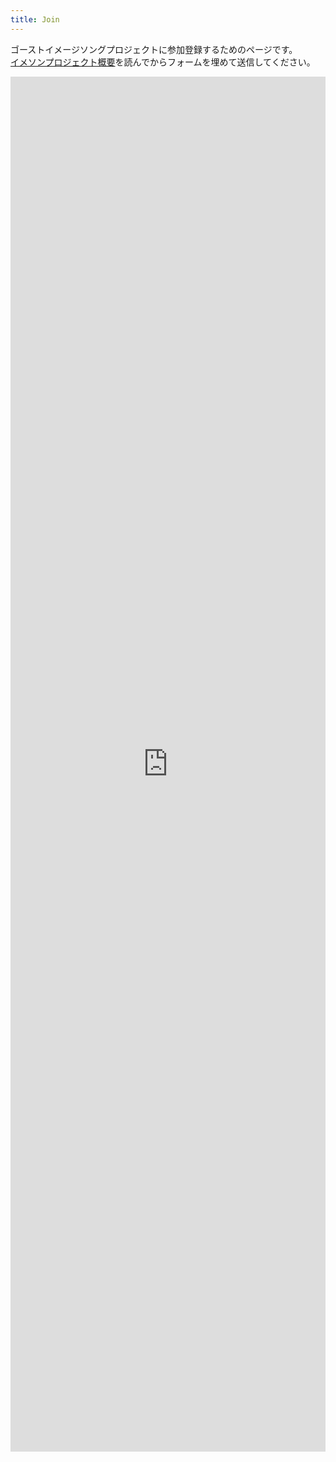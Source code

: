 ```yaml
---
title: Join
---
```


ゴーストイメージソングプロジェクトに参加登録するためのページです。<br />
[イメソンプロジェクト概要](/summary.html)を読んでからフォームを埋めて送信してください。

<iframe src="https://docs.google.com/forms/d/e/1FAIpQLSdQI0eDKHWVeX32dg7vFMySaV14QIEB4MR6nFzK9Eo3n_WNCQ/viewform?embedded=true" width="760" height="500" frameborder="0" marginheight="0" marginwidth="0" style="width: 100%;height: 2200px">読み込んでいます...</iframe>
